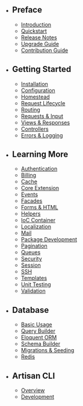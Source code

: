 - ## Preface
    - [Introduction](/docs/4.2/introduction)
    - [Quickstart](/docs/4.2/quick)
    - [Release Notes](/docs/4.2/releases)
    - [Upgrade Guide](/docs/4.2/upgrade)
    - [Contribution Guide](/docs/4.2/contributions)
- ## Getting Started
    - [Installation](/docs/4.2/installation)
    - [Configuration](/docs/4.2/configuration)
    - [Homestead](/docs/4.2/homestead)
    - [Request Lifecycle](/docs/4.2/lifecycle)
    - [Routing](/docs/4.2/routing)
    - [Requests & Input](/docs/4.2/requests)
    - [Views & Responses](/docs/4.2/responses)
    - [Controllers](/docs/4.2/controllers)
    - [Errors & Logging](/docs/4.2/errors)
- ## Learning More
    - [Authentication](/docs/4.2/security)
    - [Billing](/docs/4.2/billing)
    - [Cache](/docs/4.2/cache)
    - [Core Extension](/docs/4.2/extending)
    - [Events](/docs/4.2/events)
    - [Facades](/docs/4.2/facades)
    - [Forms & HTML](/docs/4.2/html)
    - [Helpers](/docs/4.2/helpers)
    - [IoC Container](/docs/4.2/ioc)
    - [Localization](/docs/4.2/localization)
    - [Mail](/docs/4.2/mail)
    - [Package Development](/docs/4.2/packages)
    - [Pagination](/docs/4.2/pagination)
    - [Queues](/docs/4.2/queues)
    - [Security](/docs/4.2/security)
    - [Session](/docs/4.2/session)
    - [SSH](/docs/4.2/ssh)
    - [Templates](/docs/4.2/templates)
    - [Unit Testing](/docs/4.2/testing)
    - [Validation](/docs/4.2/validation)
- ## Database
    - [Basic Usage](/docs/4.2/database)
    - [Query Builder](/docs/4.2/queries)
    - [Eloquent ORM](/docs/4.2/eloquent)
    - [Schema Builder](/docs/4.2/schema)
    - [Migrations & Seeding](/docs/4.2/migrations)
    - [Redis](/docs/4.2/redis)
- ## Artisan CLI
    - [Overview](/docs/4.2/artisan)
    - [Development](/docs/4.2/commands)
